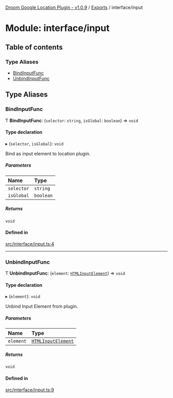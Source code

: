 [Droom Google Location Plugin - v1.0.9](../README.md) / [Exports](../modules.md) / interface/input

# Module: interface/input

## Table of contents

### Type Aliases

- [BindInputFunc](interface_input.md#bindinputfunc)
- [UnbindInputFunc](interface_input.md#unbindinputfunc)

## Type Aliases

### BindInputFunc

Ƭ **BindInputFunc**: (`selector`: `string`, `isGlobal`: `boolean`) => `void`

#### Type declaration

▸ (`selector`, `isGlobal`): `void`

Bind as input element to location plugin.

##### Parameters

| Name | Type |
| :------ | :------ |
| `selector` | `string` |
| `isGlobal` | `boolean` |

##### Returns

`void`

#### Defined in

[src/interface/input.ts:4](https://github.com/hitendrarao/location/blob/c9a9cea/src/interface/input.ts#L4)

___

### UnbindInputFunc

Ƭ **UnbindInputFunc**: (`element`: [`HTMLInputElement`](input._internal_.md#htmlinputelement)) => `void`

#### Type declaration

▸ (`element`): `void`

Unbind Input Element from plugin.

##### Parameters

| Name | Type |
| :------ | :------ |
| `element` | [`HTMLInputElement`](input._internal_.md#htmlinputelement) |

##### Returns

`void`

#### Defined in

[src/interface/input.ts:9](https://github.com/hitendrarao/location/blob/c9a9cea/src/interface/input.ts#L9)
